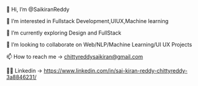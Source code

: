 👋 Hi, I’m @SaikiranReddy

👀 I’m interested in Fullstack Development,UIUX,Machine learning

🌱 I’m currently exploring Design and FullStack

💞️ I’m looking to collaborate on Web/NLP/Machine Learning/UI UX Projects

📫 How to reach me -> chittyreddysaikiran@gmail.com

🧑‍💼 Linkedin -> https://www.linkedin.com/in/sai-kiran-reddy-chittyreddy-3a8846231/
